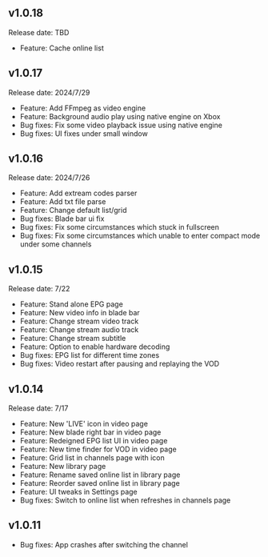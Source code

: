 ## v1.0.18
Release date: TBD
- Feature: Cache online list

## v1.0.17

Release date: 2024/7/29
- Feature: Add FFmpeg as video engine
- Feature: Background audio play using native engine on Xbox
- Bug fixes: Fix some video playback issue using native engine
- Bug fixes: UI fixes under small window

## v1.0.16

Release date: 2024/7/26
- Feature: Add extream codes parser
- Feature: Add txt file parse
- Feature: Change default list/grid
- Bug fixes: Blade bar ui fix
- Bug fixes: Fix some circumstances which stuck in fullscreen
- Bug fixes: Fix some circumstances which unable to enter compact mode under some channels

## v1.0.15

Release date: 7/22
- Feature: Stand alone EPG page
- Feature: New video info in blade bar
- Feature: Change stream video track
- Feature: Change stream audio track
- Feature: Change stream subtitle
- Feature: Option to enable hardware decoding
- Bug fixes: EPG list for different time zones
- Bug fixes: Video restart after pausing and replaying the VOD

## v1.0.14

Release date: 7/17
- Feature: New 'LIVE' icon in video page
- Feature: New blade right bar in video page
- Feature: Redeigned EPG list UI in video page
- Feature: New time finder for VOD in video page
- Feature: Grid list in channels page with icon
- Feature: New library page
- Feature: Rename saved online list in library page
- Feature: Reorder saved online list in library page
- Feature: UI tweaks in Settings page
- Bug fixes: Switch to online list when refreshes in channels page

## v1.0.11
- Bug fixes: App crashes after switching the channel
